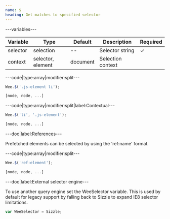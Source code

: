 ```yaml
---
name: $
heading: Get matches to specified selector
---
```


---variables---

| Variable | Type | Default | Description | Required |
| -- | -- | -- | -- | -- |
| selector | selection | -- | Selector string | ✓ |
| context | selector, element | document | Selection context ||

---code|type:array|modifier:split---

```javascript
Wee.$('.js-element li');
```

```javascript
[node, node, ...]
```

---code|type:array|modifier:split|label:Contextual---

```javascript
Wee.$('li', '.js-element');
```

```javascript
[node, node, ...]
```

---doc|label:References---

Prefetched elements can be selected by using the 'ref:name' format.

---code|type:array|modifier:split---

```javascript
Wee.$('ref:element');
```

```javascript
[node, node, ...]
```

---doc|label:External selector engine---

To use another query engine set the WeeSelector variable. This is used by default for legacy support by falling back to Sizzle to expand IE8 selector limitations.

```javascript
var WeeSelector = Sizzle;
```